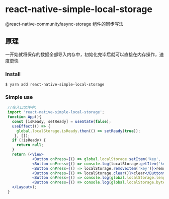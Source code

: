 # react-native-simple-local-storage

@react-native-community/async-storage 组件的同步写法

## 原理
一开始就将保存的数据全部导入内存中，初始化完毕后就可以直接在内存操作，速度更快

### Install

```
$ yarn add react-native-simple-local-storage
```

### Simple use
```jsx
 //在入口文件中;
 import 'react-native-simple-local-storage';
 function App(){
   const [isReady, setReady] = useState(false);
   useEffect(() => {
     global.localStorage.isReady.then(() => setReady(true));
    }, []);
   if (!isReady) {
     return null;
   }
   return (<View>
            <Button onPress={() => global.localStorage.setItem('key', 'value')}>setItem</Button>
            <Button onPress={() => console.log(localStorage.getItem('key'))}>getItem</Button>
            <Button onPress={() => localStorage.removeItem('key')}>removeItem</Button>
            <Button onPress={() => localStorage.clear()}>clear</Button>
            <Button onPress={() => console.log(global.localStorage.length)}>length</Button>
            <Button onPress={() => console.log(global.localStorage.byteSize)}>byteSize</Button>
   </Layout>);
 }
```
